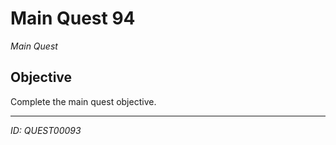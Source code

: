 # Main Quest 94

*Main Quest*

## Objective
Complete the main quest objective.

---
*ID: QUEST00093*